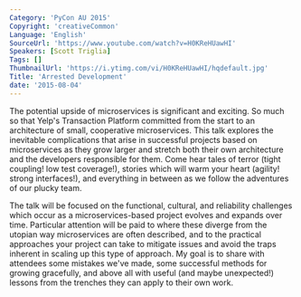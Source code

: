```yaml
---
Category: 'PyCon AU 2015'
Copyright: 'creativeCommon'
Language: 'English'
SourceUrl: 'https://www.youtube.com/watch?v=H0KReHUawHI'
Speakers: [Scott Triglia]
Tags: []
ThumbnailUrl: 'https://i.ytimg.com/vi/H0KReHUawHI/hqdefault.jpg'
Title: 'Arrested Development'
date: '2015-08-04'
---
```

The potential upside of microservices is significant and exciting. So much so that Yelp's Transaction Platform committed from the start to an architecture of small, cooperative microservices. This talk explores the inevitable complications that arise in successful projects based on microservices as they grow larger and stretch both their own architecture and the developers responsible for them. Come hear tales of terror (tight coupling! low test coverage!), stories which will warm your heart (agility! strong interfaces!), and everything in between as we follow the adventures of our plucky team.

The talk will be focused on the functional, cultural, and reliability challenges which occur as a microservices-based project evolves and expands over time. Particular attention will be paid to where these diverge from the utopian way microservices are often described, and to the practical approaches your project can take to mitigate issues and avoid the traps inherent in scaling up this type of approach. My goal is to share with attendees some mistakes we've made, some successful methods for growing gracefully, and above all with useful (and maybe unexpected!) lessons from the trenches they can apply to their own work.


